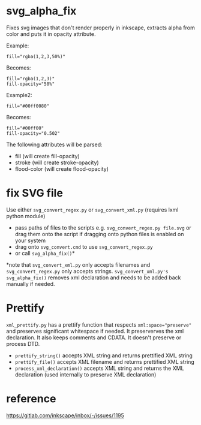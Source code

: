 # svg_alpha_fix
Fixes svg images that don't render properly in inkscape, extracts alpha from color and puts it in opacity attribute.

Example:
```
fill="rgba(1,2,3,50%)"
```
Becomes:
```
fill="rgba(1,2,3)"
fill-opacity="50%"
```
Example2:
```
fill="#00ff0080"
```
Becomes:
```
fill="#00ff00"
fill-opacity="0.502"
```

The following attributes will be parsed:
* fill (will create fill-opacity)
* stroke (will create stroke-opacity)
* flood-color (will create flood-opacity)

# fix SVG file
Use either `svg_convert_regex.py` or `svg_convert_xml.py` (requires lxml python module)

* pass paths of files to the scripts e.g. `svg_convert_regex.py file.svg` or drag them onto the script if dragging onto python files is enabled on your system
* drag onto `svg_convert.cmd` to use `svg_convert_regex.py`
* or call `svg_alpha_fix()`* 

*note that `svg_convert_xml.py` only accepts filenames and `svg_convert_regex.py` only accepts strings. `svg_convert_xml.py's svg_alpha_fix()` removes xml declaration and needs to be added back manually if needed.

# Prettify
`xml_prettify.py` has a prettify function that respects `xml:space="preserve"` and preserves significant whitespace if needed.
It preserverves the xml declaration. It also keeps comments and CDATA. It doesn't preserve or process DTD. 

* `prettify_string()` accepts XML string and returns prettified XML string
* `prettify_file()` accepts XML filename and returns prettified XML string
* `process_xml_declaration()` accepts XML string and returns the XML declaration (used internally to preserve XML declaration)

# reference
https://gitlab.com/inkscape/inbox/-/issues/1195

